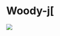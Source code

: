 # Woody-j[

<a href="버튼을 눌렀을 때 이동할 링크" target="_blank"><img src="https://img.shields.io/badge/style=4chan&logoColor=512BD4"/></a>
